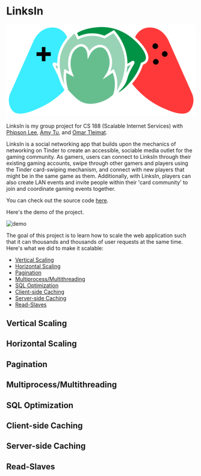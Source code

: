 
# LinksIn

![linksin](https://github.com/scalableinternetservices/linksin/raw/master/team/logo.svg?sanitize=true)

LinksIn is my group project for CS 188 (Scalable Internet Services)
with <a href="https://www.linkedin.com/in/phipson-lee/" target="_blank">Phipson Lee</a>, <a href="https://www.linkedin.com/in/amy-tu-b94b83127/" target="_blank">Amy Tu</a>,  and <a href="https://www.linkedin.com/in/otleimat/" target="_blank">Omar Tleimat</a>.

LinksIn is a social networking app that builds upon  the mechanics of networking on Tinder to create an accessible, sociable media outlet for the gaming community. As gamers, users can connect to LinksIn through their existing gaming accounts, swipe through other gamers and players using the Tinder card-swiping mechanism, and connect with new players that might be in the same game as them. Additionally, with LinksIn, players can also create LAN events and invite people within their 'card community' to join and coordinate gaming events together.

You can check out the source code <a href="https://github.com/scalableinternetservices/linksin" target="_blank">here</a>.

Here's the demo of the project.

![demo](https://github.com/scalableinternetservices/linksin/raw/master/demo.gif)

The goal of this project is to learn how to scale the web application such that it can thousands and thousands of user requests at the same time. Here's what we did to make it scalable:

* [Vertical Scaling](#vertical-scaling)
* [Horizontal Scaling](#horizontal-scaling)
* [Pagination](#pagination)
* [Multiprocess/Multithreading](#multiprocess-multithreading)
* [SQL Optimization](#sql-optimization)
* [Client-side Caching](#client-side-caching)
* [Server-side Caching](#server-side-caching)
* [Read-Slaves](#read-slaves)

## Vertical Scaling

## Horizontal Scaling

## Pagination

## Multiprocess/Multithreading

## SQL Optimization

## Client-side Caching

## Server-side Caching

## Read-Slaves
